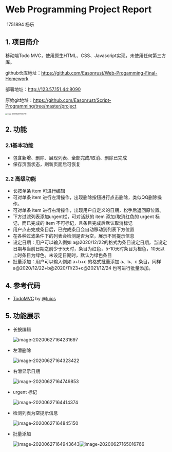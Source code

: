

# 						Web Programming Project Report

​																																				1751894     杨乐

## 1. 项目简介

移动端Todo MVC，使用原生HTML、CSS、Javascript实现，未使用任何第三方库。

github仓库地址：https://github.com/Easonrust/Web-Progamming-Final-Homework

部署地址：http://123.57.151.44:8090

原始git地址：https://github.com/Easonrust/Script-Programming/tree/master/project

<img src="https://tva1.sinaimg.cn/large/007S8ZIlly1gg5t49z75fj30ke104wgi.jpg" alt="image-20200626170657181" style="zoom: 33%;" />

## 2. 功能

### 2.1基本功能

- 包含新增、删除、展现列表、全部完成/取消、删除已完成
- 保存页面状态，刷新页面后可恢复

### 2.2 高级功能

- 长按单条 item 可进行编辑
- 可对单条 item 进行左滑操作，出现删除按钮进行点击删除，类似QQ删除操作。
- 可对单条 item 进行右滑操作，出现用户自定义的日期，松手后返回原位置。
- 下方过滤列表添加urgent栏，可对活跃的 item 添加/取消红色的 urgent 标记，而已完成的 item 不可标记，且条目完成后默认取消标记
- 用户点击完成条目后，已完成条目会自动移动到列表下方位置
- 在各种过滤条件下的列表会检测是否为空，展示不同提示信息
- 设定日期：用户可以输入例如 a@2020/12/22的格式为条目设定日期，当设定日期与当前日期之前少于5天时，条目为红色，5-10天时条目为橙色，10天以上时条目为绿色。未设定日期时，默认为绿色条目
- 批量添加：用户可以输入例如 a+b+c 的格式批量添加 a、b、c 条目，同样 a@2020/12/22+b@2020/11/23+c@2021/12/24 也可进行批量添加。

## 4. 参考代码

- [TodoMVC](https://github.com/luics/web-dev/tree/master/examples/TodoMVC) by [@luics](https://github.com/luics)

## 5. 功能展示

- 长按编辑

  <img src="https://tva1.sinaimg.cn/large/007S8ZIlly1gg6yb41pzfj30ke10e405.jpg" alt="image-20200627164231697"  />

- 左滑删除

  <img src="https://tva1.sinaimg.cn/large/007S8ZIlly1gg6yb5byu9j30ka0zsmyq.jpg" alt="image-20200627164323422"  />

- 右滑显示日期

  ![image-20200627164749853](https://tva1.sinaimg.cn/large/007S8ZIlly1gg6ybbrhi9j30fa0rgjtn.jpg)

- urgent 标记

   <img src="https://tva1.sinaimg.cn/large/007S8ZIlly1gg6ybf4lmlj30k6104q4g.jpg" alt="image-20200627164414374"  />

- 检测列表为空提示信息

  ![image-20200627164845150](https://tva1.sinaimg.cn/large/007S8ZIlly1gg6ybiehoaj30k6102q4f.jpg)

- 批量添加

  ![image-20200627164943643](https://tva1.sinaimg.cn/large/007S8ZIlly1gg6ybm0jy9j30ke104dho.jpg)![image-20200627165016766](https://tva1.sinaimg.cn/large/007S8ZIlly1gg6ybpwo5tj30k8102jti.jpg)
